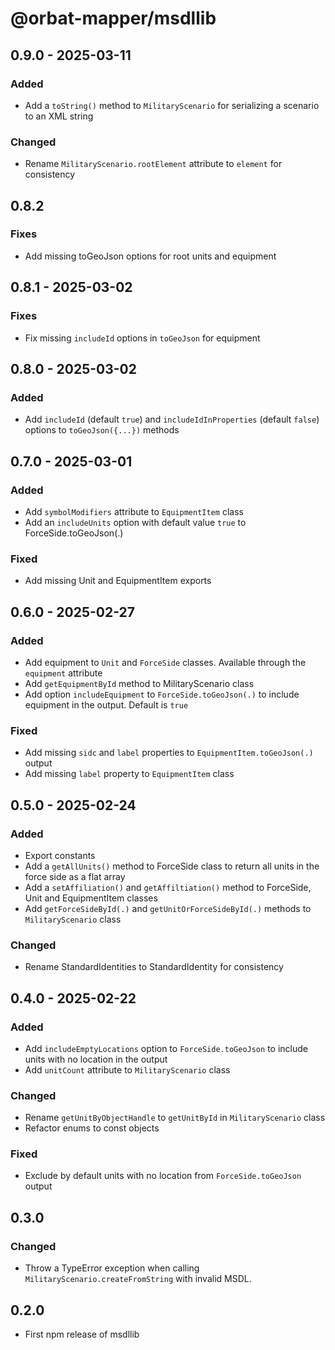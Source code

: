 # @orbat-mapper/msdllib

## 0.9.0 - 2025-03-11

### Added

- Add a `toString()` method to `MilitaryScenario` for serializing a scenario to an XML string

### Changed

- Rename `MilitaryScenario.rootElement` attribute to `element` for consistency

## 0.8.2

### Fixes

- Add missing toGeoJson options for root units and equipment

## 0.8.1 - 2025-03-02

### Fixes

- Fix missing `includeId` options in `toGeoJson` for equipment

## 0.8.0 - 2025-03-02

### Added

- Add `includeId` (default `true`) and `includeIdInProperties` (default `false`) options to `toGeoJson({...})` methods

## 0.7.0 - 2025-03-01

### Added

- Add `symbolModifiers` attribute to `EquipmentItem` class
- Add an `includeUnits` option with default value `true` to ForceSide.toGeoJson(.)

### Fixed

- Add missing Unit and EquipmentItem exports

## 0.6.0 - 2025-02-27

### Added

- Add equipment to `Unit` and `ForceSide` classes. Available through the `equipment` attribute
- Add `getEquipmentById` method to MilitaryScenario class
- Add option `includeEquipment` to `ForceSide.toGeoJson(.)` to include equipment in the output. Default is `true`

### Fixed

- Add missing `sidc` and `label` properties to `EquipmentItem.toGeoJson(.)` output
- Add missing `label` property to `EquipmentItem` class

## 0.5.0 - 2025-02-24

### Added

- Export constants
- Add a `getAllUnits()` method to ForceSide class to return all units in the force side as a flat array
- Add a `setAffiliation()` and `getAffiltiation()` method to ForceSide, Unit and EquipmentItem classes
- Add `getForceSideById(.)` and `getUnitOrForceSideById(.)` methods to `MilitaryScenario` class

### Changed

- Rename StandardIdentities to StandardIdentity for consistency

## 0.4.0 - 2025-02-22

### Added

- Add `includeEmptyLocations` option to `ForceSide.toGeoJson` to include units with no location in the output
- Add `unitCount` attribute to `MilitaryScenario` class

### Changed

- Rename `getUnitByObjectHandle` to `getUnitById` in `MilitaryScenario` class
- Refactor enums to const objects

### Fixed

- Exclude by default units with no location from `ForceSide.toGeoJson` output

## 0.3.0

### Changed

- Throw a TypeError exception when calling `MilitaryScenario.createFromString` with invalid MSDL.

## 0.2.0

- First npm release of msdllib
